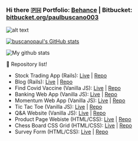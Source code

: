 ### Hi there :philippines: Portfolio: [Behance](https://www.behance.net/paulbuscano003) | Bitbucket: [bitbucket.org/paulbuscano003](https://bitbucket.org/paulbuscano)

![alt text](https://www.freecodecamp.org/news/content/images/size/w2000/2020/01/image-27-1.png)

[![buscanopaul's GitHub stats](https://github-readme-stats.vercel.app/api?username=buscanopaul&theme=dark)](https://github.com/anuraghazra/github-readme-stats)

![My github stats](https://github-readme-stats.vercel.app/api?username=buscanopaul&theme=dark&show_icons=true)

:memo: Repository list!

- Stock Trading App (Rails): [Live](https://stockppp.herokuapp.com/) | [Repo](https://github.com/buscanopaul/stocktrading)
- Blog (Rails): [Live](https://blogpaul.herokuapp.com) | [Repo](https://github.com/buscanopaul/blogs)
- Find Covid Vaccine (Vanilla JS): [Live](https://buscanopaul.github.io/batch8-activities/findvaccineph/) | [Repo](https://github.com/buscanopaul/batch8-activities/tree/main/findvaccineph)
- Banking Web App (Vanilla JS): [Live](https://buscanopaul.github.io/batch8-activities/bankapp/) | [Repo](https://github.com/buscanopaul/batch8-activities/tree/main/bankapp)
- Momentum Web App (Vanilla JS): [Live](https://buscanopaul.github.io/batch8-activities/momentumapp/) | [Repo](https://github.com/buscanopaul/batch8-activities/tree/main/momentumapp)
- Tic Tac Toe (Vanilla JS): [Live](https://buscanopaul.github.io/batch8-activities/tic_tac_toe/) | [Repo](https://github.com/buscanopaul/batch8-activities/tree/main/tic_tac_toe)
- Q&A Website (Vanilla JS): [Live](https://buscanopaul.github.io/batch8-activities/questionandanswer) | [Repo](https://github.com/buscanopaul/batch8-activities/tree/main/questionandanswer)
- Product Page Webiste (HTML/CSS): [Live](https://buscanopaul.github.io/batch8-activities/productpage/) | [Repo](https://github.com/buscanopaul/batch8-activities/tree/main/productpage)
- Chess Board CSS Grid (HTML/CSS): [Live](https://buscanopaul.github.io/batch8-activities/chessgrid/) | [Repo](https://github.com/buscanopaul/batch8-activities/tree/main/chessgrid)
- Survey Form (HTML/CSS): [Live](https://buscanopaul.github.io/batch8-activities/surveyform/) | [Repo](https://github.com/buscanopaul/batch8-activities/tree/main/surveyform)

